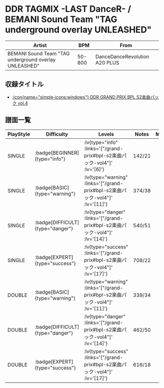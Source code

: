 # DDR TAGMIX -LAST DanceR- / BEMANI Sound Team "TAG underground overlay UNLEASHED"

|Artist|BPM|From|
|------|---|----|
|BEMANI Sound Team "TAG underground overlay UNLEASHED"|50-800|DanceDanceRevolution A20 PLUS|

## 収録タイトル

- [ :icon{name="simple-icons:windows"} DDR GRAND PRIX BPL S2楽曲パック vol.4](/grand-prix#bpl-s2楽曲パック-vol4)

## 譜面一覧

|PlayStyle|Difficulty|Levels|Notes|Movie|
|---------|----------|------|-----|-----|
|SINGLE| :badge[BEGINNER]{type="info"} | :lv{type="info" :links='["/grand-prix#bpl-s2楽曲パック-vol4"]' :lv='[6]'} |142/21||
|SINGLE| :badge[BASIC]{type="warning"} | :lv{type="warning" :links='["/grand-prix#bpl-s2楽曲パック-vol4"]' :lv='[11]'} |374/38||
|SINGLE| :badge[DIFFICULT]{type="danger"} | :lv{type="danger" :links='["/grand-prix#bpl-s2楽曲パック-vol4"]' :lv='[14]'} |540/51||
|SINGLE| :badge[EXPERT]{type="success"} | :lv{type="success" :links='["/grand-prix#bpl-s2楽曲パック-vol4"]' :lv='[17]'} |708/22||
|DOUBLE| :badge[BASIC]{type="warning"} | :lv{type="warning" :links='["/grand-prix#bpl-s2楽曲パック-vol4"]' :lv='[11]'} |339/34||
|DOUBLE| :badge[DIFFICULT]{type="danger"} | :lv{type="danger" :links='["/grand-prix#bpl-s2楽曲パック-vol4"]' :lv='[14]'} |462/50||
|DOUBLE| :badge[EXPERT]{type="success"} | :lv{type="success" :links='["/grand-prix#bpl-s2楽曲パック-vol4"]' :lv='[17]'} |616/18||
